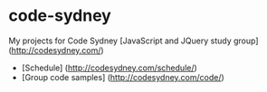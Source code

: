 code-sydney
===========

My projects for Code Sydney [JavaScript and JQuery study group] (http://codesydney.com/)

* [Schedule] (http://codesydney.com/schedule/)
* [Group code samples] (http://codesydney.com/code/)
